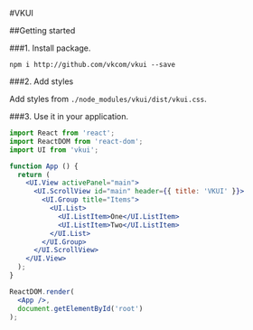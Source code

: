 #VKUI

##Getting started

###1. Install package.

```
npm i http://github.com/vkcom/vkui --save
```

###2. Add styles

Add styles from `./node_modules/vkui/dist/vkui.css`.

###3. Use it in your application.

```jsx
import React from 'react';
import ReactDOM from 'react-dom';
import UI from 'vkui';

function App () {
  return (
    <UI.View activePanel="main">
      <UI.ScrollView id="main" header={{ title: 'VKUI' }}>
        <UI.Group title="Items">
          <UI.List>
            <UI.ListItem>One</UI.ListItem>
            <UI.ListItem>Two</UI.ListItem>
          </UI.List>
        </UI.Group>
      </UI.ScrollView>
    </UI.View>
  );
}

ReactDOM.render(
  <App />,
  document.getElementById('root')
);
```

